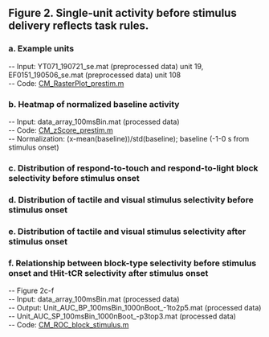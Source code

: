 ## Figure 2. Single-unit activity before stimulus delivery reflects task rules.
### a.	Example units
  -- Input:  YT071_190721_se.mat (preprocessed data) unit 19, EF0151_190506_se.mat (preprocessed data) unit 108\
  -- Code: [CM_RasterPlot_prestim.m](CM_RasterPlot_prestim.m)
### b.	Heatmap of normalized baseline activity
  -- Input: data_array_100msBin.mat (processed data)\
  -- Code: [CM_zScore_prestim.m](CM_zScore_prestim.m)\
  -- Normalization: (x-mean(baseline))/std(baseline); baseline (-1-0 s from stimulus onset)
### c.	Distribution of respond-to-touch and respond-to-light block selectivity before stimulus onset
### d.	Distribution of tactile and visual stimulus selectivity before stimulus onset
### e.	Distribution of tactile and visual stimulus selectivity after stimulus onset
### f.	Relationship between block-type selectivity before stimulus onset and tHit-tCR selectivity after stimulus onset
  -- Figure 2c-f\
  -- Input: data_array_100msBin.mat (processed data)\
  -- Output: Unit_AUC_BP_100msBin_1000nBoot_-1to2p5.mat (processed data)\
  --         Unit_AUC_SP_100msBin_1000nBoot_-p3top3.mat (processed data)\
  -- Code: [CM_ROC_block_stimulus.m](CM_ROC_block_stimulus.m)
